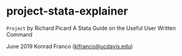 # project-stata-explainer

`Project` by Richard Picard
A Stata Guide on the Useful User Written Command

June 2019
Konrad Franco (klfranco@ucdavis.edu)
